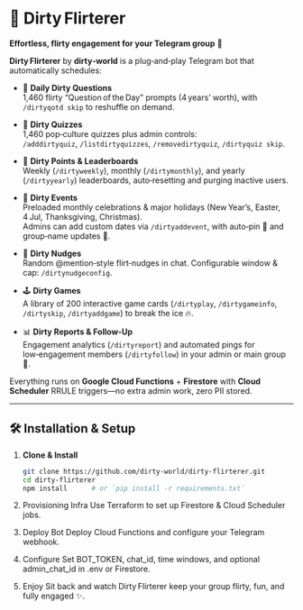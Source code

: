 # 🚀 Dirty Flirterer

**Effortless, flirty engagement for your Telegram group** 💖

**Dirty Flirterer** by **dirty‑world** is a plug‑and‑play Telegram bot that automatically schedules:

- 💌 **Daily Dirty Questions**  
  1,460 flirty “Question of the Day” prompts (4 years’ worth), with `/dirtyqotd skip` to reshuffle on demand.

- 🎲 **Dirty Quizzes**  
  1,460 pop‑culture quizzes plus admin controls:  
  `/adddirtyquiz`, `/listdirtyquizzes`, `/removedirtyquiz`, `/dirtyquiz skip`.

- 🏅 **Dirty Points & Leaderboards**  
  Weekly (`/dirtyweekly`), monthly (`/dirtymonthly`), and yearly (`/dirtyyearly`) leaderboards, auto‑resetting and purging inactive users.  

- 🎉 **Dirty Events**  
  Preloaded monthly celebrations & major holidays (New Year’s, Easter, 4 Jul, Thanksgiving, Christmas).  
  Admins can add custom dates via `/dirtyaddevent`, with auto‑pin 🎯 and group‑name updates 🔖.

- 💬 **Dirty Nudges**  
  Random @mention‑style flirt‑nudges in chat. Configurable window & cap: `/dirtynudgeconfig`.  

- 🕹️ **Dirty Games**  
  A library of 200 interactive game cards (`/dirtyplay`, `/dirtygameinfo`, `/dirtyskip`, `/dirtyaddgame`) to break the ice 🔥.

- 📊 **Dirty Reports & Follow‑Up**  
  Engagement analytics (`/dirtyreport`) and automated pings for low‑engagement members (`/dirtyfollow`) in your admin or main group 🚀.

Everything runs on **Google Cloud Functions** + **Firestore** with **Cloud Scheduler** RRULE triggers—no extra admin work, zero PII stored.  

---

## 🛠️ Installation & Setup

1. **Clone & Install**  
   ```bash
   git clone https://github.com/dirty-world/dirty-flirterer.git
   cd dirty-flirterer
   npm install      # or `pip install -r requirements.txt`
   
2. Provisioning Infra
   Use Terraform to set up Firestore & Cloud Scheduler jobs.

3. Deploy Bot
Deploy Cloud Functions and configure your Telegram webhook.

4. Configure
Set BOT_TOKEN, chat_id, time windows, and optional admin_chat_id in .env or Firestore.

5. Enjoy
Sit back and watch Dirty Flirterer keep your group flirty, fun, and fully engaged ✨.
